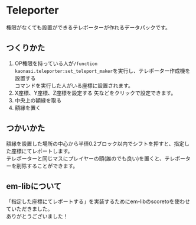 # Teleporter  
権限がなくても設置ができるテレポーターが作れるデータパックです。  
## つくりかた
1. OP権限を持っている人が`/function kaonasi.teleporter:set_teleport_maker`を実行し、テレポーター作成機を設置する  
   コマンドを実行した人がいる座標に設置されます。
2. X座標、Y座標、Z座標を設定する
   矢などをクリックで設定できます。
3. 中央上の額縁を取る
4. 額縁を置く
## つかいかた
額縁を設置した場所の中心から半径0.2ブロック以内でシフトを押すと、指定した座標にてレポートします。  
テレポーターと同じマスにプレイヤーの頭(誰のでも良い)を置くと、テレポーターを削除することができます。
## em-libについて
「指定した座標にてレポートする」を実装するためにem-libのscoretoを使わせていただきました。  
ありがとうございました！